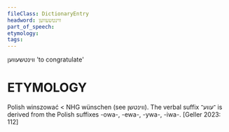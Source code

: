 ```yaml
---
fileClass: DictionaryEntry
headword: ווינטשעווען
part_of_speech: 
etymology: 
tags: 
---
```

ווינטשעווען
'to congratulate'

ETYMOLOGY
===========
Polish winszować < NHG wünschen (see ווינטשן).
The verbal suffix ־עווע־ is derived from the Polish suffixes -owa-, -ewa-, -ywa-, -iwa-.
[Geller 2023: 112]